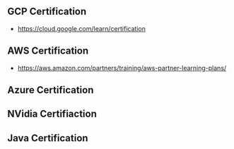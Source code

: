 ## GCP Certification
- https://cloud.google.com/learn/certification

## AWS Certification
- https://aws.amazon.com/partners/training/aws-partner-learning-plans/

## Azure Certification

## NVidia Certifiaction

## Java Certification
